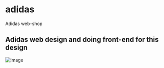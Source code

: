# adidas
Adidas web-shop

## Adidas web design and doing front-end for this design

![image](https://user-images.githubusercontent.com/92260064/213686875-8bd17588-c9e8-4af3-9de2-075991baeaa4.png)


